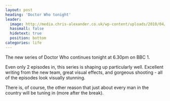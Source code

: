 ```yaml
---
layout: post
heading: 'Doctor Who tonight'
leader:
  image: http://media.chris-alexander.co.uk/wp-content/uploads/2010/04/karengillan.png
  hassmall: false
  hidetext: true
  position: bottom
categories: life
---
```


The new series of Doctor Who continues tonight at 6.30pm on BBC 1.

Even only 2 episodes in, this series is shaping up particularly well. Excellent writing from the new team, great visual effects, and gorgeous shooting - all of the episodes look visually stunning.

There is, of course, the other reason that just about every man in the country will be tuning in (more after the break).

<!-- Replace missing image from http://media.chris-alexander.co.uk/wp-content/uploads/2010/04/kg.jpg -->

<!-- Replace missing image from http://media.chris-alexander.co.uk/wp-content/uploads/2010/04/ap.jpg -->

<!-- Replace missing image from http://media.chris-alexander.co.uk/wp-content/uploads/2010/04/karengillan.png -->

<!-- Replace missing image from http://media.chris-alexander.co.uk/wp-content/uploads/2010/04/kg.jpg -->

